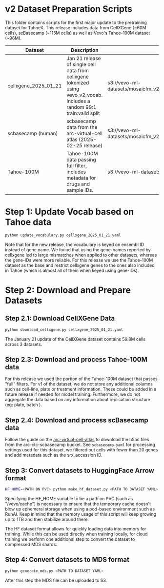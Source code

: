 # v2 Dataset Preparation Scripts

This folder contains scripts for the first major update to the pretraining dataset for TahoeX.
This release includes data from CellXGene (~60M cells), scBasecamp (~115M cells) as well as Vevo's Tahoe-100M dataset (~96M).

| Dataset                             | Description                                                                                                               | s3 path                                                               |
|-------------------------------------|---------------------------------------------------------------------------------------------------------------------------|-----------------------------------------------------------------------|
| cellxgene_2025_01_21                | Jan 21 release of single cell data from cellxgene tokenized using vevo_v2_vocab. Includes a random 99:1 train:valid split | s3://vevo-ml-datasets/mosaicfm_v2/datasets/cellxgene_2025_01_21_merged_MDS/ |
| scbasecamp (human)                  | scbasecamp data from the arc-virtual-cell atlas (2025-02-25 release)                                                      |s3://vevo-ml-datasets/mosaicfm_v2/datasets/scbasecamp_2025_02_25_MDS_v2/ |
| Tahoe-100M                          | Tahoe-100M data passing full filter, includes metadata for drugs and sample IDs.                                          |s3://vevo-ml-datasets/mosaicfm_v2/datasets/tahoe_100m_MDS_v2/ |

# Step 1: Update Vocab based on Tahoe data
```bash
python update_vocabulary.py cellxgene_2025_01_21.yaml
```
Note that for the new release, the vocabulary is keyed on ensembl ID instead of gene name.
We found that using the gene-names reported by cellxgene led to large mismatches when applied to other datasets, 
whereas the gene-IDs were more reliable.
For this release we use the Tahoe-100M dataset as the base and restrict cellxgene genes to the ones also included 
in Tahoe (which is almost all of them when keyed using gene-IDs).

# Step 2: Download and Prepare Datasets
## Step 2.1: Download CellXGene Data
```bash
python download_cellxgene.py cellxgene_2025_01_21.yaml
```
The January 21 update of the CellXGene dataset contains 59.8M cells across 3 datasets.

## Step 2.3: Download and process Tahoe-100M data
For this release we used the portion of the Tahoe-100M dataset that passes "full" filters. 
For v1 of the dataset, we do not store any additional columns such as cell-line, plate or treatment information. 
These could be added in a future release if needed for model training. Furthermore, we do not aggregate the data based on 
any information about replication structure (eg: plate, batch ).

## Step 2.4: Download and process scBasecamp data
Follow the guide on the [arc-virtual-cell-atlas](https://github.com/ArcInstitute/arc-virtual-cell-atlas/blob/main/scBaseCamp/tutorial-py.ipynb) to 
download the h5ad files from the arc-ctc-scbasecamp bucket. See `scbasecamp.yaml` for processing settings used for this dataset, 
we filtered out cells with fewer than 20 genes and add metadata such as the srx_accession ID.

## Step 3: Convert datasets to HuggingFace Arrow format

```bash
HF_HOME=<PATH ON PVC> python make_hf_dataset.py <PATH TO DATASET YAML>
```

Specifying the HF_HOME variable to be a path on PVC (such as "/vevo/cache") is necessary to ensure that the temporary 
cache doesn't blow up ephemeral storage when using a pod-based environment such as RunAI. 
Keep in mind that the memory usage of this script will keep growing up to 1TB and then stabilize around there.

The HF dataset format allows for quickly loading data into memory for training. 
While this can be used directly when training locally, for cloud training we perform one additional step to convert the 
dataset to compressed MDS shards.

## Step 4: Convert datasets to MDS format

```bash
python generate_mds.py <PATH TO DATASET YAML>
```

After this step the MDS file can be uploaded to S3. 
